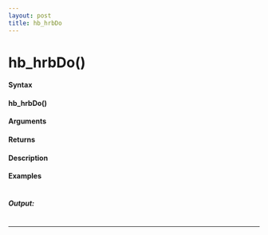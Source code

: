 ```yaml
---
layout: post
title: hb_hrbDo
---
```


# hb_hrbDo()


#### Syntax

#### hb_hrbDo()

#### Arguments

#### Returns

#### Description

#### Examples

```

```

##### Output:

```

```

---